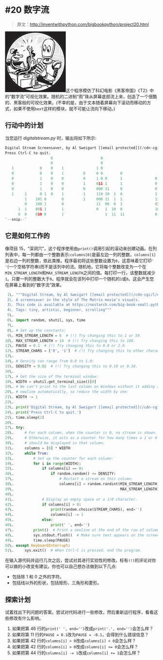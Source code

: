 # #20 数字流

> 原文：<http://inventwithpython.com/bigbookpython/project20.html>

![](img/9d995d63aaead72cad01120081eb8f75.png)这个程序模仿了科幻电影《黑客帝国》《T2》中的“数字流”可视化效果。随机的二进制“雨”珠从屏幕底部流上来，创造了一个很酷的、黑客般的可视化效果。(不幸的是，由于文本随着屏幕向下滚动而移动的方式，如果不使用`bext`这样的模块，就不可能让流向下移动。)

## 行动中的计划

当您运行 *digitalstream.py* 时，输出将如下所示:

```py
Digital Stream Screensaver, by Al Sweigart [[email protected]](/cdn-cgi/l/email-protection)
Press Ctrl-C to quit.
                     0                      0
                     0                      0
   1            0    0    1               1 0                             1
   0            0    0    1         0     0 0        0                    0
   0            1    0    0         0     1 0 0      1               0    1
   0            1    0    0         1     011 1      1               0    1 0
   0            1    0    0         0     000 11     0               0  1 1 0
   1     1      0 1  0    1         1     110 10  1  0               1  0 1 0
         1    101 0       0         1     000 11  1  1               11 1 1 1
         0    100 1       0               11  00  0  1               01     0
      1  1    001 1       1               0   1  10  0               10     0
      0  0    010 0       1                   1  11  11              0      0
`--snip--`
```

## 它是如何工作的

像项目 15，“深洞穴”，这个程序使用由`print()`调用引起的滚动来创建动画。在列列表中，每一列都由一个整数表示:`columns[0]`是最左边一列的整数，`columns[1]`是右边一列的整数，依此类推。程序最初将这些整数设置为`0`，这意味着它打印`' '`(一个空格字符串)而不是该列中的流。随机地，它将每个整数改变为一个在`MIN_STREAM_LENGTH`和`MAX_STREAM_LENGTH`之间的值。每打印一行，该整数就减少`1`。只要一列的整数大于`0`，程序就会在该列中打印一个随机的`1`或`0`。这会产生您在屏幕上看到的“数字流”效果。

```py
 1\. """Digital Stream, by Al Sweigart [[email protected]](/cdn-cgi/l/email-protection)
 2\. A screensaver in the style of The Matrix movie's visuals.
 3\. This code is available at https://nostarch.com/big-book-small-python-programming
 4\. Tags: tiny, artistic, beginner, scrolling"""
 5\. 
 6\. import random, shutil, sys, time
 7\. 
 8\. # Set up the constants:
 9\. MIN_STREAM_LENGTH = 6  # (!) Try changing this to 1 or 50.
10\. MAX_STREAM_LENGTH = 14  # (!) Try changing this to 100.
11\. PAUSE = 0.1  # (!) Try changing this to 0.0 or 2.0.
12\. STREAM_CHARS = ['0', '1']  # (!) Try changing this to other characters.
13\. 
14\. # Density can range from 0.0 to 1.0:
15\. DENSITY = 0.02  # (!) Try changing this to 0.10 or 0.30.
16\. 
17\. # Get the size of the terminal window:
18\. WIDTH = shutil.get_terminal_size()[0]
19\. # We can't print to the last column on Windows without it adding a
20\. # newline automatically, so reduce the width by one:
21\. WIDTH -= 1
22\. 
23\. print('Digital Stream, by Al Sweigart [[email protected]](/cdn-cgi/l/email-protection)')
24\. print('Press Ctrl-C to quit.')
25\. time.sleep(2)
26\. 
27\. try:
28\.     # For each column, when the counter is 0, no stream is shown.
29\.     # Otherwise, it acts as a counter for how many times a 1 or 0
30\.     # should be displayed in that column.
31\.     columns = [0] * WIDTH
32\.     while True:
33\.         # Set up the counter for each column:
34\.         for i in range(WIDTH):
35\.             if columns[i] == 0:
36\.                 if random.random() <= DENSITY:
37\.                     # Restart a stream on this column.
38\.                     columns[i] = random.randint(MIN_STREAM_LENGTH,
39\.                                                 MAX_STREAM_LENGTH)
40\. 
41\.             # Display an empty space or a 1/0 character.
42\.             if columns[i] > 0:
43\.                 print(random.choice(STREAM_CHARS), end='')
44\.                 columns[i] -= 1
45\.             else:
46\.                 print(' ', end='')
47\.         print()  # Print a newline at the end of the row of columns.
48\.         sys.stdout.flush()  # Make sure text appears on the screen.
49\.         time.sleep(PAUSE)
50\. except KeyboardInterrupt:
51\.     sys.exit()  # When Ctrl-C is pressed, end the program. 
```

在输入源代码并运行几次之后，尝试对其进行实验性的修改。标有`(!)`的评论对你可以做的小改变有建议。你也可以自己想办法做到以下几点:

*   包括除 1 和 0 之外的字符。
*   包括线以外的形状，包括矩形、三角形和菱形。

## 探索计划

试着找出下列问题的答案。尝试对代码进行一些修改，然后重新运行程序，看看这些修改有什么影响。

1.  如果把第 46 行的`print(' ', end='')`改成`print('.', end='')`会怎么样？
2.  如果将第 11 行的`PAUSE = 0.1`改为`PAUSE = -0.1`，会得到什么错误信息？
3.  如果把第 42 行的`columns[i] > 0`改成`columns[i] < 0`会怎么样？
4.  如果把第 42 行的`columns[i] > 0`改成`columns[i] <= 0`会怎么样？
5.  如果把第 44 行的`columns[i] -= 1`改成`columns[i] += 1`会怎么样？